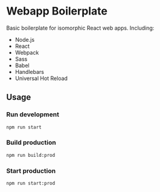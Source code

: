 # Webapp Boilerplate

Basic boilerplate for isomorphic React web apps. Including:
- Node.js
- React
- Webpack
- Sass
- Babel
- Handlebars
- Universal Hot Reload

## Usage

### Run development

```bash
npm run start
```

### Build production

```bash
npm run build:prod
```

### Start production

```bash
npm run start:prod
```
